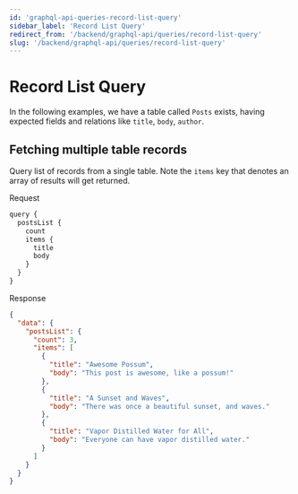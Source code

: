 ```yaml
---
id: 'graphql-api-queries-record-list-query'
sidebar_label: 'Record List Query'
redirect_from: '/backend/graphql-api/queries/record-list-query'
slug: '/backend/graphql-api/queries/record-list-query'
---
```


# Record List Query

In the following examples, we have a table called `Posts` exists, having expected fields and relations like `title`, `body`, `author`.

## Fetching multiple table records

Query list of records from a single table. Note the `items` key that denotes an array of results will get returned.

<div class="code-sample">
<div>
<label>Request</label>

```javascript
query {
  postsList {
    count
    items {
      title
      body
    }
  }
}
```

</div>
<div>
<label>Response</label>

```json
{
  "data": {
    "postsList": {
      "count": 3,
      "items": [
        {
          "title": "Awesome Possum",
          "body": "This post is awesome, like a possum!"
        },
        {
          "title": "A Sunset and Waves",
          "body": "There was once a beautiful sunset, and waves."
        },
        {
          "title": "Vapor Distilled Water for All",
          "body": "Everyone can have vapor distilled water."
        }
      ]
    }
  }
}
```

</div>
</div>
